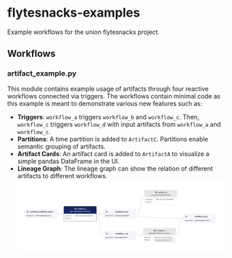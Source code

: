 # flytesnacks-examples
Example workflows for the union flytesnacks project.

## Workflows
### artifact_example.py
This module contains example usage of artifacts through four reactive workflows connected via triggers.
The workflows contain minimal code as this example is meant to demonstrate various new features such as:
- **Triggers**: `workflow_a` triggers `workflow_b` and `workflow_c`. Then, `workflow_c` triggers `workflow_d` with input artifacts from `workflow_a` and `workflow_c`.
- **Partitions**: A time partition is added to `ArtifactC`. Partitions enable semantic grouping of artifacts.
- **Artifact Cards**: An artifact card is added to `ArtifactA` to visualize a simple pandas DataFrame in the UI.
- **Lineage Graph**: The lineage graph can show the relation of different artifacts to different workflows.
   ![images/img.png](images/img.png)

    